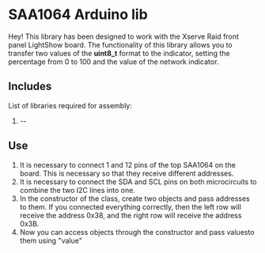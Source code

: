 # SAA1064 Arduino lib

Hey! This library has been designed to work with the Xserve Raid front panel LightShow board. The functionality of this library allows you to transfer two values of the **uint8_t** format to the indicator, setting the percentage from 0 to 100 and the value of the network indicator.


## Includes

List of libraries required for assembly:
1. --

## Use

1. It is necessary to connect 1 and 12 pins of the top SAA1064 on the board. This is necessary so that they receive different addresses.
2. It is necessary to connect the SDA and SCL pins on both microcircuits to combine the two I2C lines into one.
3. In the constructor of the class, create two objects and pass addresses to them. If you connected everything correctly, then the left row will receive the address 0x38, and the right row will receive the address 0x3B.
4. Now you can access objects through the constructor and pass values ​​to them using "value"
